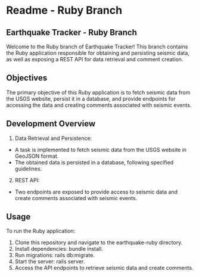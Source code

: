 # Readme - Ruby Branch
## Earthquake Tracker - Ruby Branch

Welcome to the Ruby branch of Earthquake Tracker! This branch contains the Ruby application responsible for obtaining and persisting seismic data, as well as exposing a REST API for data retrieval and comment creation.

## Objectives
The primary objective of this Ruby application is to fetch seismic data from the USGS website, persist it in a database, and provide endpoints for accessing the data and creating comments associated with seismic events.

## Development Overview

1. Data Retrieval and Persistence:
* A task is implemented to fetch seismic data from the USGS website in GeoJSON format.
* The obtained data is persisted in a database, following specified guidelines.

2. REST API:
* Two endpoints are exposed to provide access to seismic data and create comments associated with seismic events.

## Usage
To run the Ruby application:
1. Clone this repository and navigate to the earthquake-ruby directory.
2. Install dependencies: bundle install.
3. Run migrations: rails db:migrate.
4. Start the server: rails server.
5. Access the API endpoints to retrieve seismic data and create comments.
